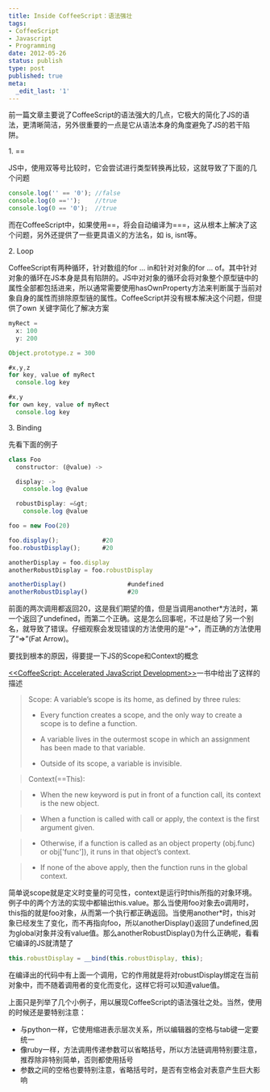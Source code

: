 ```yaml
---
title: Inside CoffeeScript：语法强壮
tags:
- CoffeeScript
- Javascript
- Programming
date: 2012-05-26
status: publish
type: post
published: true
meta:
  _edit_last: '1'
---
```

前一篇文章主要说了CoffeeScript的语法强大的几点，它极大的简化了JS的语法，更清晰简洁，另外很重要的一点是它从语法本身的角度避免了JS的若干陷阱。

1\. ==

JS中，使用双等号比较时，它会尝试进行类型转换再比较，这就导致了下面的几个问题

```js
console.log('' == '0'); //false
console.log(0 =='');    //true
console.log(0 == '0');  //true
```
而在CoffeeScript中，如果使用==，将会自动编译为===，这从根本上解决了这个问题，另外还提供了一些更具语义的方法名，如 is, isnt等。

2\. Loop

CoffeeScript有两种循环，针对数组的for ... in和针对对象的for ... of。其中针对对象的循环在JS本身是具有陷阱的。JS中对对象的循环会将对象整个原型链中的属性全部都包括进来，所以通常需要使用hasOwnProperty方法来判断属于当前对象自身的属性而排除原型链的属性。CoffeeScript并没有根本解决这个问题，但提供了own 关键字简化了解决方案

```js
myRect =
  x: 100
  y: 200

Object.prototype.z = 300

#x,y,z
for key, value of myRect
  console.log key  

#x,y
for own key, value of myRect
  console.log key
```
3\. Binding

先看下面的例子

```js
class Foo
  constructor: (@value) ->

  display: ->
    console.log @value

  robustDisplay: =&gt;
    console.log @value

foo = new Foo(20)

foo.display();            #20
foo.robustDisplay();      #20

anotherDisplay = foo.display
anotherRobustDisplay = foo.robustDisplay

anotherDisplay()                 #undefined
anotherRobustDisplay()           #20
```

前面的两次调用都返回20，这是我们期望的值，但是当调用another*方法时，第一个返回了undefined，而第二个正确。这是怎么回事呢，不过是给了另一个别名，就导致了错误。仔细观察会发现错误的方法使用的是“->”，而正确的方法使用了“=>”(Fat Arrow)。

要找到根本的原因，得要提一下JS的Scope和Context的概念

[<<CoffeeScript: Accelerated JavaScript Development>>](http://book.douban.com/subject/6310125/)一书中给出了这样的描述
> Scope: A variable’s scope is its home, as defined by three rules:
>
> *  Every function creates a scope, and the only way to create a scope is to define a function.
>
> *  A variable lives in the outermost scope in which an assignment has been made to that variable.
>
> *  Outside of its scope, a variable is invisible.

> Context(==This):

> * When the new keyword is put in front of a function call, its context is the new object.

> * When a function is called with call or apply, the context is the first argument given.

> * Otherwise, if a function is called as an object property (obj.func) or obj['func']), it runs in that object’s context.

> * If none of the above apply, then the function runs in the global context.

简单说scope就是定义时变量的可见性，context是运行时this所指的对象环境。例子中的两个方法的实现中都输出this.value。那么当使用foo对象去o调用时，this指的就是foo对象，从而第一个执行都正确返回。当使用another*时，this对象已经发生了变化，而不再指向foo，所以anotherDisplay()返回了undefined,因为global对象并没有value值。那么anotherRobustDisplay()为什么正确呢，看看它编译的JS就清楚了

```js
this.robustDisplay = __bind(this.robustDisplay, this);
```
在编译出的代码中有上面一个调用，它的作用就是将对robustDisplay绑定在当前对象中，而不随着调用者的变化而变化，这样它将可以知道value值。

上面只是列举了几个小例子，用以展现CoffeeScript的语法强壮之处。当然，使用的时候还是要特别注意：
  
* 与python一样，它使用缩进表示层次关系，所以编辑器的空格与tab键一定要统一
* 像ruby一样，方法调用传递参数可以省略括号，所以方法链调用特别要注意，推荐除非特别简单，否则都使用括号
* 参数之间的空格也要特别注意，省略括号时，是否有空格会对表意产生巨大影响
